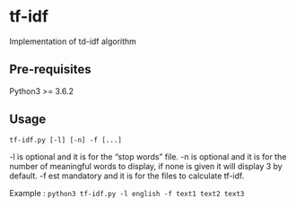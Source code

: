 tf-idf
======

Implementation of td-idf algorithm

Pre-requisites
--------------

Python3 >= 3.6.2


Usage
-----

`tf-idf.py [-l] [-n] -f [...]`

-l is optional and it is for the “stop words” file.
-n is optional and it is for the number of meaningful words to display, if none is given it will display 3 by default.
-f est mandatory and it is for the files to calculate tf-idf.

Example : `python3 tf-idf.py -l english -f text1 text2 text3`
